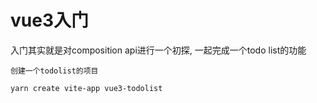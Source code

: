 # vue3入门

入门其实就是对composition api进行一个初探, 一起完成一个todo list的功能

```
创建一个todolist的项目

yarn create vite-app vue3-todolist
```


